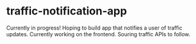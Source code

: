# traffic-notification-app

Currently in progress! Hoping to build app that notifies a user of traffic updates. Currently working on the frontend. Souring traffic APIs to follow. 
